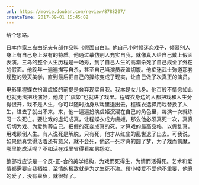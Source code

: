 ```yaml
---
url: https://movie.douban.com/review/8788207/
createTime: 2017-09-01 15:45:02
---
```


给个思路。

日本作家三岛由纪夫有部作品叫《假面自白》。他自己小时候迷恋戏子，倾慕别人身上有自己身上没有的特质。他通过摹仿别人充实自我，就像真人给自己戴上假面表演。三岛的整个人生历程是一场秀，到了自己人生的高潮杀死了自己成全了外在的假面。他晚年一遍遍描写自杀，甚至自己当演员表演切腹。他痴迷武士殉道那套规整的毁灭美学，直到最后把自己的操练变成了现实，让自己做了次真正的演员。

电影里程蝶衣扮演虞姬的前提是舍弃现实自我。我本是女儿身。他百般不情愿如此也就无法把戏演好，他成了“虞姬”也就进了戏里。程蝶衣身边的人都把戏和人生分得很开，戏不是人生，你可以随时抽身从戏里退出去，程蝶衣选择用戏替换了人生，进去了就出不来。来，他一遍遍扮演虞姬沉浸在自己的角色里，每演一次就练习一次死亡。要让戏的虚幻成真，让程蝶衣成为虞姬，那么他必须真死一次，真真切切为戏、为爱殉葬自己。把假的死变成真的死，才算戏的最高品格，以假乱真，用戏颠倒人生。有人说死是解脱，只有死，他才从红尘的乱世退了出去。可我说，如果他真觉得活着还有意义，就不会死，他这一死才真的圆了梦，为了戏而疯魔，哪里能成活呢？不如活在戏里省得看痴男怨女。

整部戏应该是一个反-正-合的美学结构，为戏而死得生，为情而活得死。艺术和爱情都需要自我牺牲，至情的极致就是为之生死不渝。段小楼爱不爱他不重要，他真的爱了，没有辜负，就很好了。